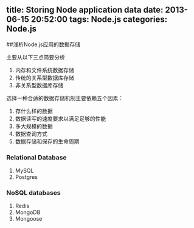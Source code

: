 title: Storing Node application data
date: 2013-06-15 20:52:00
tags: Node.js
categories: Node.js
---

##浅析Node.js应用的数据存储

主要从以下三点简要分析

1. 内存和文件系统数据存储
2. 传统的关系型数据库存储
3. 非关系型数据库存储

选择一种合适的数据存储机制主要依赖五个因素：

1. 存什么样的数据
2. 数据读写的速度要求以满足足够的性能
3. 多大规模的数据
4. 数据查询方式
5. 数据存储和保存的生命周期

### Relational Database

1. MySQL
2. Postgres

### NoSQL databases

1. Redis
2. MongoDB
3. Mongoose
